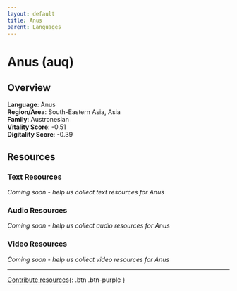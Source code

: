 ```yaml
---
layout: default
title: Anus
parent: Languages
---
```


# Anus (auq)

## Overview

**Language**: Anus  
**Region/Area**: South-Eastern Asia, Asia  
**Family**: Austronesian  
**Vitality Score**: -0.51  
**Digitality Score**: -0.39  

## Resources

### Text Resources
*Coming soon - help us collect text resources for Anus*

### Audio Resources
*Coming soon - help us collect audio resources for Anus*

### Video Resources
*Coming soon - help us collect video resources for Anus*

---

[Contribute resources](https://fairtrain.github.io/){: .btn .btn-purple }

